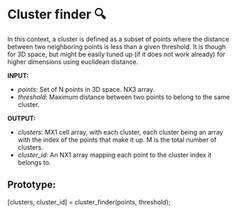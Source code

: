 # Cluster finder 🔍
In this context, a cluster is defined as a subset of points where the distance between two neighboring points is less than a given threshold. It is though for 3D space, but might be easily tuned up (if it does not work already) for higher dimensions using euclidean distance.

**INPUT:** 
- *points*: Set of N points in 3D space. NX3 array.
- *threshold*: Maximum distance between two points to belong to the same cluster.

**OUTPUT:**
- *clusters*: MX1 cell array, with each cluster, each cluster being an array with the index of the points that make it up. M is the total number of clusters.
- *cluster_id*: An NX1 array mapping each point to the cluster index it belongs to.

## Prototype:
[clusters, cluster_id] = cluster_finder(points, threshold);

